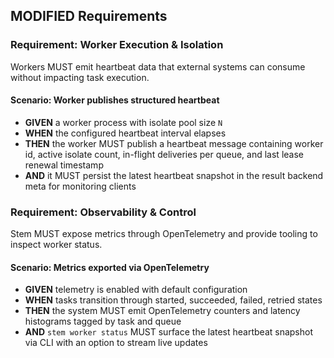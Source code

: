 ## MODIFIED Requirements

### Requirement: Worker Execution & Isolation
Workers MUST emit heartbeat data that external systems can consume without impacting task execution.
#### Scenario: Worker publishes structured heartbeat
- **GIVEN** a worker process with isolate pool size `N`
- **WHEN** the configured heartbeat interval elapses
- **THEN** the worker MUST publish a heartbeat message containing worker id, active isolate count, in-flight deliveries per queue, and last lease renewal timestamp
- **AND** it MUST persist the latest heartbeat snapshot in the result backend meta for monitoring clients

### Requirement: Observability & Control
Stem MUST expose metrics through OpenTelemetry and provide tooling to inspect worker status.
#### Scenario: Metrics exported via OpenTelemetry
- **GIVEN** telemetry is enabled with default configuration
- **WHEN** tasks transition through started, succeeded, failed, retried states
- **THEN** the system MUST emit OpenTelemetry counters and latency histograms tagged by task and queue
- **AND** `stem worker status` MUST surface the latest heartbeat snapshot via CLI with an option to stream live updates
